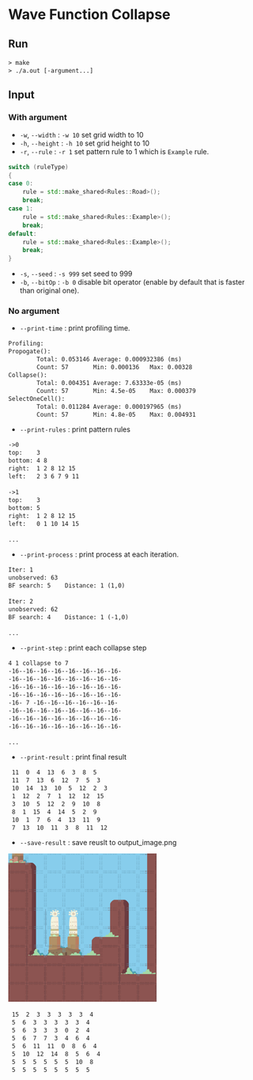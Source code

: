 # Wave Function Collapse
## Run
```
> make
> ./a.out [-argument...]
```

## Input
### With argument
- `-w`, `--width` : `-w 10` set grid width to 10
- `-h`, `--height` : `-h 10` set grid height to 10
- `-r`, `--rule` : `-r 1` set pattern rule to 1 which is `Example` rule.
```c++
switch (ruleType)
{
case 0:
    rule = std::make_shared<Rules::Road>();
    break;
case 1:
    rule = std::make_shared<Rules::Example>();
    break;
default:
    rule = std::make_shared<Rules::Example>();
    break;
} 
```
- `-s`, `--seed` : `-s 999` set seed to 999
- `-b`, `--bitOp` : `-b 0` disable bit operator (enable by default that is faster than original one). 

### No argument
- `--print-time` : print profiling time.
```
Profiling:
Propogate():
        Total: 0.053146 Average: 0.000932386 (ms)
        Count: 57       Min: 0.000136   Max: 0.00328
Collapse():
        Total: 0.004351 Average: 7.63333e-05 (ms)
        Count: 57       Min: 4.5e-05    Max: 0.000379
SelectOneCell():
        Total: 0.011284 Average: 0.000197965 (ms)
        Count: 57       Min: 4.8e-05    Max: 0.004931
```

- `--print-rules` : print pattern rules
```
->0
top:    3 
bottom: 4 8 
right:  1 2 8 12 15 
left:   2 3 6 7 9 11 

->1
top:    3 
bottom: 5 
right:  1 2 8 12 15 
left:   0 1 10 14 15 

...
```

- `--print-process` : print process at each iteration.
```
Iter: 1
unobserved: 63
BF search: 5    Distance: 1 (1,0)

Iter: 2
unobserved: 62
BF search: 4    Distance: 1 (-1,0)

...
```

- `--print-step` : print each collapse step
```
4 1 collapse to 7
-16--16--16--16--16--16--16--16-
-16--16--16--16--16--16--16--16-
-16--16--16--16--16--16--16--16-
-16--16--16--16--16--16--16--16-
-16- 7 -16--16--16--16--16--16-
-16--16--16--16--16--16--16--16-
-16--16--16--16--16--16--16--16-
-16--16--16--16--16--16--16--16-

...
```

- `--print-result` : print final result
```
 11  0  4  13  6  3  8  5 
 11  7  13  6  12  7  5  3 
 10  14  13  10  5  12  2  3 
 1  12  2  7  1  12  12  15 
 3  10  5  12  2  9  10  8 
 8  1  15  4  14  5  2  9 
 10  1  7  6  4  13  11  9 
 7  13  10  11  3  8  11  12
```

- `--save-result` : save reuslt to output_image.png
<img src="./data/output.png" width="300">

```
 15  2  3  3  3  3  3  4 
 5  6  3  3  3  3  3  4 
 5  6  3  3  3  0  2  4 
 5  6  7  7  3  4  6  4 
 5  6  11  11  0  8  6  4 
 5  10  12  14  8  5  6  4 
 5  5  5  5  5  5  10  8 
 5  5  5  5  5  5  5  5
```
